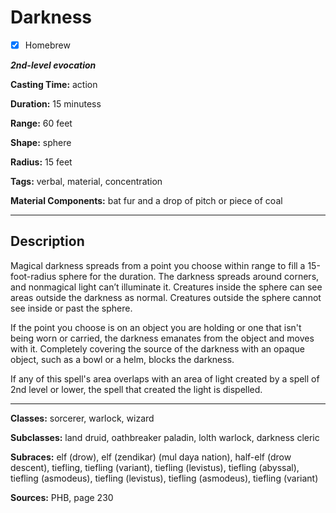 # Darkness

- [x] Homebrew

***2nd-level evocation***

**Casting Time:** action

**Duration:** 15 minutess

**Range:** 60 feet

**Shape:** sphere

**Radius:** 15 feet

**Tags:** verbal, material, concentration

**Material Components:** bat fur and a drop of pitch or piece of coal

---

## Description
Magical darkness spreads from a point you choose within range to fill a 15-foot-radius sphere for the duration. The darkness spreads around corners, and nonmagical light can’t illuminate it. Creatures inside the sphere can see areas outside the darkness as normal. Creatures outside the sphere cannot see inside or past the sphere.

If the point you choose is on an object you are holding or one that isn't being worn or carried, the darkness emanates from the object and moves with it. Completely covering the source of the darkness with an opaque object, such as a bowl or a helm, blocks the darkness.

If any of this spell's area overlaps with an area of light created by a spell of 2nd level or lower, the spell that created the light is dispelled.

---

**Classes:** sorcerer, warlock, wizard

**Subclasses:** land druid, oathbreaker paladin, lolth warlock, darkness cleric

**Subraces:** elf (drow), elf (zendikar) (mul daya nation), half-elf (drow descent), tiefling, tiefling (variant), tiefling (levistus), tiefling (abyssal), tiefling (asmodeus), tiefling (levistus), tiefling (asmodeus), tiefling (variant)

**Sources:** PHB, page 230
